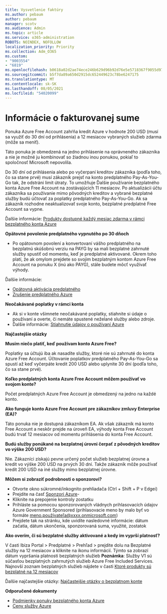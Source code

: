 ```yaml
---
title: Vysvetlenie faktúry
ms.author: pebaum
author: pebaum
manager: scotv
ms.audience: Admin
ms.topic: article
ms.service: o365-administration
ROBOTS: NOINDEX, NOFOLLOW
localization_priority: Priority
ms.collection: Adm_O365
ms.custom:
- "9003554"
- "6819"
ms.openlocfilehash: b0618a02d2ae74ece246b629d96b92d76e5e5718367f9055d9783c1440a7a70b
ms.sourcegitcommit: b5f7da89a650d2915dc652449623c78be6247175
ms.translationtype: MT
ms.contentlocale: sk-SK
ms.lasthandoff: 08/05/2021
ms.locfileid: "54020099"
---
```

# <a name="understand-billing-amount"></a>Informácie o fakturovanej sume

Ponuka Azure Free Account zahŕňa kredit Azure v hodnote 200 USD (musí sa využiť do 30 dní od prihlásenia) a 12 mesiacov vybraných služieb zdarma (môže sa meniť).

Táto ponuka je obmedzená na jedno prihlásenie na oprávneného zákazníka a nie je možné ju kombinovať so žiadnou inou ponukou, pokiaľ to spoločnosť Microsoft nepovolila.

Do 30 dní od prihlásenia alebo po vyčerpaní kreditov zákazníka (podľa toho, čo sa stane prvé) musí zákazník prejsť na konto predplatného Pay-As-You-Go tak, že odstráni limit útraty. To umožňuje Ďalšie používanie bezplatného konta Azure Free Account na zostávajúcich 11 mesiacov. Po aktualizácii účtu zákazníka sa používanie mimo pôvodných kreditov a vybrané bezplatné služby budú účtovať za poplatky predplatného Pay-As-You-Go. Ak sa zákazník rozhodne neaktualizovať svoje konto, bezplatné predplatné Free Account sa vypne.

Ďalšie informácie: [Produkty dostupné každý mesiac zdarma v rámci bezplatného konta Azure](https://azure.microsoft.com/free/free-account-faq/)

**Opätovné povolenie predplatného vypnutého po 30 dňoch**

- Po opätovnom povolení a konvertovaní vášho predplatného na bezplatnú skúšobnú verziu na PAYG by sa mali bezplatné zahrnuté služby spustiť od momentu, keď je predplatné aktivované. Okrem toho platí, že ak omylom prejdete so svojim bezplatným kontom Azure Free Account na ponuku X (inú ako PAYG), stále budete môcť využívať výhody.

Ďalšie informácie: 
- [Opätovná aktivácia predplatného](https://docs.microsoft.com/azure/billing/billing-subscription-become-disable?WT.mc_id=Portal-Microsoft_Azure_Support)
- [Zrušenie predplatného Azure](https://docs.microsoft.com/azure/billing/billing-how-to-cancel-azure-subscription?WT.mc_id=Portal-Microsoft_Azure_Support)

**Neočakávané poplatky v rámci konta**

- Ak si v konte všimnete neočakávané poplatky, stiahnite si údaje o používaní a overte, či nemáte spustené neželané služby alebo zdroje.
- Ďalšie informácie: [Stiahnutie údajov o používaní Azure](https://docs.microsoft.com/azure/billing/billing-download-azure-invoice-daily-usage-date?WT.mc_id=Portal-Microsoft_Azure_Support#download-usage)

**Najčastejšie otázky**

**Musím niečo platiť, keď používam konto Azure Free?**

Poplatky sa účtujú iba ak nasadíte služby, ktoré nie sú zahrnuté do konta Azure Free Account. Účtovanie poplatkov predplatného Pay-As-You-Go sa spustí až keď vyčerpáte kredit 200 USD alebo uplynite 30 dní (podľa toho, čo sa stane prvé).

**Koľko predplatných konta Azure Free Account môžem používať vo svojom konte?**  

Počet predplatných Azure Free Account je obmedzený na jedno na každé konto.

**Ako funguje konto Azure Free Account pre zákazníkov zmluvy Enterprise (EA)?**  

Táto ponuka nie je dostupná zákazníkom EA. Ak však zákazník má konto Free Account a neskôr prejde na úroveň EA, výhody konta Free Account budú trvať 12 mesiacov od momentu prihlásenia do konta Free Account.

**Budú služby ponúkané na bezplatnej úrovni čerpať z pôvodných kreditov vo výške 200 USD?**  

Nie. Zákazníci získajú pevne určený počet služieb bezplatnej úrovne a kredit vo výške 200 USD na prvých 30 dní. Takže zákazník môže používať kredit 200 USD na iné služby mimo bezplatnej úrovne.

**Môžem si zobraziť podrobnosti o sponzorovi?**

- Otvorte okno súkromné/inkognito prehliadača (Ctrl + Shift + P v Edgei)
- Prejdite na časť [Sponzori Azure](http://www.microsoftazuresponsorships.com/)-
- Kliknite na prepojenie kontroly zostatku
- Prihláste sa pomocou sponzorovaných vládnych prihlasovacích údajov Azure Government Sponsored (prihlasovacie meno by malo byť vo formáte meno.používateľa@xxxx.onmicrosoft.com)
- Prejdete tak na stránku, kde uvidíte nasledovné informácie: dátum začatia, dátum ukončenia, sponzorovaná suma, využité, zostatok

**Ako overím, či sú bezplatné služby aktivované a kedy im vyprší platnosť?**

V časti Ibiza Portal > Predplatné > Prehľad > prejdite dolu na Bezplatné služby na 12 mesiacov a kliknite na ikonu informácií. Týmto sa zobrazí dátum vypršania platnosti bezplatných služieb **Poznámka**: Služby V1 sú súčasťou bezplatných zahrnutých služieb Azure Free Included Services. Najnovší zoznam bezplatných služieb nájdete v časti [Ktoré produkty sú bezplatné na 12 mesiacov](http://www.microsoftazuresponsorships.com/)

Ďalšie najčastejšie otázky: [Najčastejšie otázky o bezplatnom konte](https://azure.microsoft.com/free/free-account-faq/)

**Odporučené dokumenty**

- [Podmienky ponuky bezplatného konta Azure](https://azure.microsoft.com/offers/ms-azr-0044p/)
- [Ceny služby Azure](https://azure.microsoft.com/pricing/)